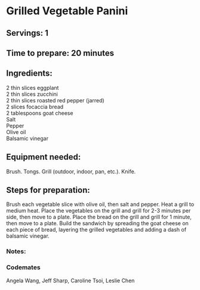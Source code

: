 # Grilled Vegetable Panini

## Servings: 1

## Time to prepare: 20 minutes

## Ingredients:
2 thin slices eggplant  
2 thin slices zucchini  
2 thin slices roasted red pepper (jarred)  
2 slices focaccia bread  
2 tablespoons goat cheese  
Salt  
Pepper  
Olive oil  
Balsamic vinegar  


## Equipment needed:
Brush.
Tongs. 
Grill (outdoor, indoor, pan, etc.). 
Knife. 

## Steps for preparation:
Brush each vegetable slice with olive oil, then salt and pepper. 
Heat a grill to medium heat. 
Place the vegetables on the grill and grill for 2-3 minutes per side, then move to a plate. 
Place the bread on the grill and grill for 1 minute, then move to a plate. 
Build the sandwich by spreading the goat cheese on each piece of bread, layering the grilled vegetables and adding a dash of balsamic vinegar. 


### Notes:



### Codemates #
Angela Wang, Jeff Sharp, Caroline Tsoi, Leslie Chen
